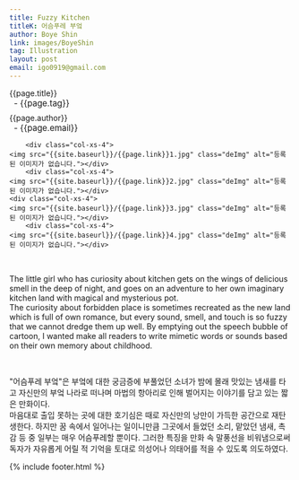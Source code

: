 ```yaml
---
title: Fuzzy Kitchen
titleK: 어슴푸레 부엌
author: Boye Shin
link: images/BoyeShin
tag: Illustration
layout: post
email: igo0919@gmail.com
---	
```


<div class="container">

<div class="deDep">
{{page.title}}<br>
<p style="font-size:15px; margin:0px; padding:0px 0px 0px 8px; margin:0px 0px 8px 0px;">- {{page.tag}}</p>
{{page.author}}<br>
<p style="font-size:15px; margin:0px; padding:0px 0px 0px 8px;">- {{page.email}}</p>
</div>


<div class="row" class="imgcolor">
	
		<div class="col-xs-4">
	<img src="{{site.baseurl}}/{{page.link}}1.jpg" class="deImg" alt="등록된 이미지가 없습니다."></div>
		<div class="col-xs-4">
	<img src="{{site.baseurl}}/{{page.link}}2.jpg" class="deImg" alt="등록된 이미지가 없습니다."></div>
	<div class="col-xs-4">
	<img src="{{site.baseurl}}/{{page.link}}3.jpg" class="deImg" alt="등록된 이미지가 없습니다."></div>
		<div class="col-xs-4">
	<img src="{{site.baseurl}}/{{page.link}}4.jpg" class="deImg" alt="등록된 이미지가 없습니다."></div>
	
</div>
<br>

<div class="det lato">



The little girl who has curiosity about kitchen gets on the wings of delicious smell in the deep of night, and goes on an adventure to her own imaginary kitchen land with magical and mysterious pot.
<br>
The curiosity about forbidden place is sometimes recreated as the new land which is full of own romance, but every sound, smell, and touch is so fuzzy that we cannot dredge them up well. By emptying out the speech bubble of cartoon, I wanted make all readers to write  mimetic words or sounds based on their own memory about childhood.



</div>

<br>

<div class="noto">

"어슴푸레 부엌"은 부엌에 대한 궁금증에 부풀었던 소녀가 밤에 몰래 맛있는 냄새를 타고 자신만의 부엌 나라로 떠나며 마법의 항아리로 인해 벌어지는 이야기를 담고 있는 짧은 만화이다.
<br>
마음대로 출입 못하는 곳에 대한 호기심은 때로 자신만의 낭만이 가득한 공간으로 재탄생한다. 하지만 꿈 속에서 일어나는 일이니만큼 그곳에서 들었던 소리, 맡았던 냄새, 촉감 등 중 일부는 매우 어슴푸레할 뿐이다. 그러한 특징을 만화 속 말풍선을 비워냄으로써 독자가 자유롭게 어릴 적 기억을 토대로 의성어나 의태어를 적을 수 있도록 의도하였다.


</div>
{% include footer.html %}